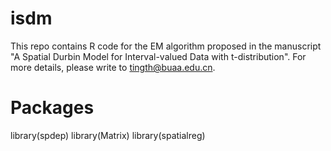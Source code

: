 # isdm
This repo contains R code for the EM algorithm proposed in the manuscript "A Spatial Durbin Model for Interval-valued Data with t-distribution". For more details, please write to tingth@buaa.edu.cn.

# Packages
library(spdep)
library(Matrix)
library(spatialreg)
